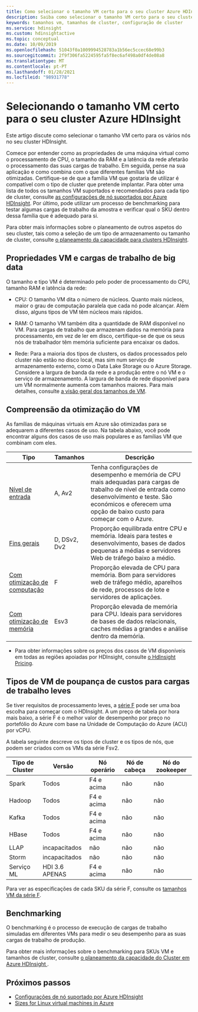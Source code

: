 ```yaml
---
title: Como selecionar o tamanho VM certo para o seu cluster Azure HDInsight
description: Saiba como selecionar o tamanho VM certo para o seu cluster HDInsight.
keywords: tamanhos vm, tamanhos de cluster, configuração de cluster
ms.service: hdinsight
ms.custom: hdinsightactive
ms.topic: conceptual
ms.date: 10/09/2019
ms.openlocfilehash: 51043f0a1009994528783a1b56ec5ccec68e99b3
ms.sourcegitcommit: 2f9f306fa5224595fa5f8ec6af498a0df4de08a8
ms.translationtype: MT
ms.contentlocale: pt-PT
ms.lasthandoff: 01/28/2021
ms.locfileid: "98931778"
---
```

# <a name="selecting-the-right-vm-size-for-your-azure-hdinsight-cluster"></a>Selecionando o tamanho VM certo para o seu cluster Azure HDInsight

Este artigo discute como selecionar o tamanho VM certo para os vários nós no seu cluster HDInsight. 

Comece por entender como as propriedades de uma máquina virtual como o processamento de CPU, o tamanho da RAM e a latência da rede afetarão o processamento das suas cargas de trabalho. Em seguida, pense na sua aplicação e como combina com o que diferentes famílias VM são otimizadas. Certifique-se de que a família VM que gostaria de utilizar é compatível com o tipo de cluster que pretende implantar. Para obter uma lista de todos os tamanhos VM suportados e recomendados para cada tipo de cluster, consulte [as configurações de nó suportados por Azure HDInsight](hdinsight-supported-node-configuration.md). Por último, pode utilizar um processo de benchmarking para testar algumas cargas de trabalho da amostra e verificar qual o SKU dentro dessa família que é adequado para si.

Para obter mais informações sobre o planeamento de outros aspetos do seu cluster, tais como a seleção de um tipo de armazenamento ou tamanho de cluster, consulte [o planeamento da capacidade para clusters HDInsight](hdinsight-capacity-planning.md).

## <a name="vm-properties-and-big-data-workloads"></a>Propriedades VM e cargas de trabalho de big data

O tamanho e tipo VM é determinado pelo poder de processamento do CPU, tamanho RAM e latência da rede:

- CPU: O tamanho VM dita o número de núcleos. Quanto mais núcleos, maior o grau de computação paralela que cada nó pode alcançar. Além disso, alguns tipos de VM têm núcleos mais rápidos.

- RAM: O tamanho VM também dita a quantidade de RAM disponível no VM. Para cargas de trabalho que armazenam dados na memória para processamento, em vez de ler em disco, certifique-se de que os seus nós de trabalhador têm memória suficiente para encaixar os dados.

- Rede: Para a maioria dos tipos de clusters, os dados processados pelo cluster não estão no disco local, mas sim num serviço de armazenamento externo, como o Data Lake Storage ou o Azure Storage. Considere a largura de banda da rede e a produção entre o nó VM e o serviço de armazenamento. A largura de banda de rede disponível para um VM normalmente aumenta com tamanhos maiores. Para mais detalhes, consulte [a visão geral dos tamanhos de VM](../virtual-machines/sizes.md).

## <a name="understanding-vm-optimization"></a>Compreensão da otimização do VM

As famílias de máquinas virtuais em Azure são otimizadas para se adequarem a diferentes casos de uso. Na tabela abaixo, você pode encontrar alguns dos casos de uso mais populares e as famílias VM que combinam com eles.

| Tipo                     | Tamanhos           |    Descrição       |
|--------------------------|-------------------|------------------------------------------------------------------------------------------------------------------------------------|
| [Nível de entrada](../virtual-machines/sizes-general.md)          | A, Av2  | Tenha configurações de desempenho e memória de CPU mais adequadas para cargas de trabalho de nível de entrada como desenvolvimento e teste. São económicos e oferecem uma opção de baixo custo para começar com o Azure. |
| [Fins gerais](../virtual-machines/sizes-general.md)          | D, DSv2, Dv2  | Proporção equilibrada entre CPU e memória. Ideais para testes e desenvolvimento, bases de dados pequenas a médias e servidores Web de tráfego baixo a médio. |
| [Com otimização de computação](../virtual-machines/sizes-compute.md)        | F           | Proporção elevada de CPU para memória. Bom para servidores web de tráfego médio, aparelhos de rede, processos de lote e servidores de aplicações.        |
| [Com otimização de memória](../virtual-machines/sizes-memory.md)         | Esv3  | Proporção elevada de memória para CPU. Ideais para servidores de bases de dados relacionais, caches médias a grandes e análise dentro da memória.                 |

- Para obter informações sobre os preços dos casos de VM disponíveis em todas as regiões apoiadas por HDInsight, consulte [o HdInsight Pricing](https://azure.microsoft.com/pricing/details/hdinsight/).

## <a name="cost-saving-vm-types-for-light-workloads"></a>Tipos de VM de poupança de custos para cargas de trabalho leves

Se tiver requisitos de processamento leves, a [série F](https://azure.microsoft.com/blog/f-series-vm-size/) pode ser uma boa escolha para começar com o HDInsight. A um preço de tabela por hora mais baixo, a série F é o melhor valor de desempenho por preço no portefólio do Azure com base na Unidade de Computação do Azure (ACU) por vCPU.

A tabela seguinte descreve os tipos de cluster e os tipos de nós, que podem ser criados com os VMs da série Fsv2.

| Tipo de Cluster | Versão | Nó operário | Nó de cabeça | Nó do zookeeper |
|---|---|---|---|---|
| Spark | Todos | F4 e acima | não | não |
| Hadoop | Todos | F4 e acima | não | não |
| Kafka | Todos | F4 e acima | não | não |
| HBase | Todos | F4 e acima | não | não |
| LLAP | incapacitados | não | não | não |
| Storm | incapacitados | não | não | não |
| Serviço ML | HDI 3.6 APENAS | F4 e acima | não | não |

Para ver as especificações de cada SKU da série F, consulte os [tamanhos VM da série F](https://azure.microsoft.com/blog/f-series-vm-size/).

## <a name="benchmarking"></a>Benchmarking

O benchmarking é o processo de execução de cargas de trabalho simuladas em diferentes VMs para medir o seu desempenho para as suas cargas de trabalho de produção. 

Para obter mais informações sobre o benchmarking para SKUs VM e tamanhos de cluster, consulte [o planeamento da capacidade do Cluster em Azure HDInsight ](hdinsight-capacity-planning.md#choose-the-vm-size-and-type).

## <a name="next-steps"></a>Próximos passos

- [Configurações de nó suportado por Azure HDInsight](hdinsight-supported-node-configuration.md)
- [Sizes for Linux virtual machines in Azure](../virtual-machines/sizes.md)